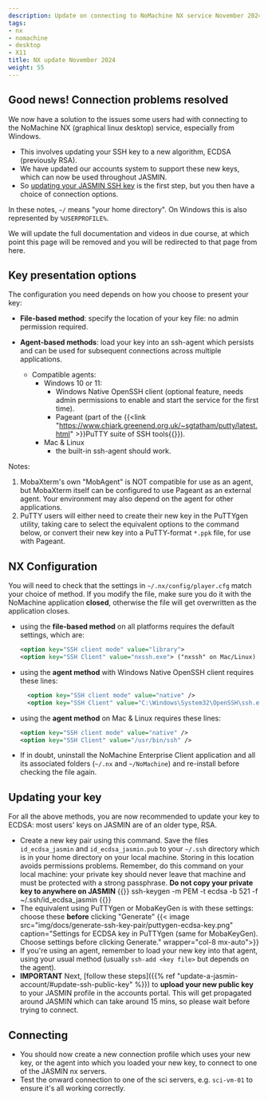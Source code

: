 ```yaml
---
description: Update on connecting to NoMachine NX service November 2024 
tags:
- nx
- nomachine
- desktop
- X11
title: NX update November 2024
weight: 55
---
```


## Good news! Connection problems resolved

We now have a solution to the issues some users had with connecting to the NoMachine NX (graphical linux desktop) service, especially from Windows.

- This involves updating your SSH key to a new algorithm, ECDSA (previously RSA).
- We have updated our accounts system to support these new keys, which can now be used throughout JASMIN.
- So [updating your JASMIN SSH key](#updating-your-key) is the first step, but you then have a choice of connection options.

In these notes, `~/` means "your home directory". On Windows this is also represented by `%USERPROFILE%`.

We will update the full documentation and videos in due course, at which point this page will be removed and you will be redirected to that page from here.

## Key presentation options

The configuration you need depends on how you choose to present your key:

- **File-based method**: specify the location of your key file: no admin permission required.
  
- **Agent-based methods**: load your key into an ssh-agent which persists and can be used for subsequent connections across multiple applications.
  - Compatible agents:
    - Windows 10 or 11:
      - Windows Native OpenSSH client (optional feature, needs admin permissions to enable and start the service for the first time).
      - Pageant (part of the {{<link "https://www.chiark.greenend.org.uk/~sgtatham/putty/latest.html" >}}PuTTY suite of SSH tools{{</link>}}).
    - Mac & Linux
      - the built-in ssh-agent should work.

Notes:

  1. MobaXterm's own "MobAgent" is NOT compatible for use as an agent, but MobaXterm itself can be configured to use Pageant as an external agent. Your environment may also depend on the agent for other applications.
  2. PuTTY users will either need to create their new key in the PuTTYgen utility, taking care to select the equivalent options to the command below, or convert their new key into a PuTTY-format `*.ppk` file, for use with Pageant.

## NX Configuration

You will need to check that the settings in `~/.nx/config/player.cfg` match your choice of method. If you modify the file, make sure you do it with the NoMachine application **closed**, otherwise the file will get overwritten as the application closes.

- using the **file-based method** on all platforms requires the default settings, which are:
  ```xml
  <option key="SSH client mode" value="library">
  <option key="SSH Client" value="nxssh.exe"> ("nxssh" on Mac/Linux)
  ```
- using the **agent method** with Windows Native OpenSSH client requires these lines:
  ```xml
    <option key="SSH client mode" value="native" />
    <option key="SSH Client" value="C:\Windows\System32\OpenSSH\ssh.exe" />
  ```
- using the **agent method** on Mac & Linux requires these lines:
  ```xml
  <option key="SSH client mode" value="native" />
  <option key="SSH Client" value="/usr/bin/ssh" />
  ```

- If in doubt, uninstall the NoMachine Enterprise Client application and all its associated folders (`~/.nx` and `~/NoMachine`) and re-install before checking the file again.

## Updating your key

For all the above methods, you are now recommended to update your key to ECDSA: most users' keys on JASMIN are of an older type, RSA.

- Create a new key pair using this command. Save the files `id_ecdsa_jasmin` and `id_ecdsa_jasmin.pub` to your `~/.ssh` directory which is in your home directory on your local machine. Storing in this location avoids permissions problems. Remember, do this command on your local machine: your private key should never leave that machine and must be protected with a strong passphrase. **Do not copy your private key to anywhere on JASMIN**
{{<command>}}
ssh-keygen -m PEM -t ecdsa -b 521 -f ~/.ssh/id_ecdsa_jasmin
{{</command>}}
- The equivalent using PuTTYgen or MobaKeyGen is with these settings: choose these **before** clicking "Generate"
{{< image src="img/docs/generate-ssh-key-pair/puttygen-ecdsa-key.png" caption="Settings for ECDSA key in PuTTYgen (same for MobaKeyGen). Choose settings before clicking Generate." wrapper="col-8 mx-auto">}}
- If you're using an agent, remember to load your new key into that agent, using your usual method (usually `ssh-add <key file>` but depends on the agent).
- **IMPORTANT** Next, [follow these steps]({{% ref "update-a-jasmin-account/#update-ssh-public-key" %}}) to **upload your new public key** to your JASMIN profile in the accounts portal. This will get propagated around JASMIN which can take around 15 mins, so please wait before trying to connect.

## Connecting

- You should now create a new connection profile which uses your new key, or the agent into which you loaded your new key, to connect to one of the JASMIN nx servers.
- Test the onward connection to one of the sci servers, e.g. `sci-vm-01` to ensure it's all working correctly.